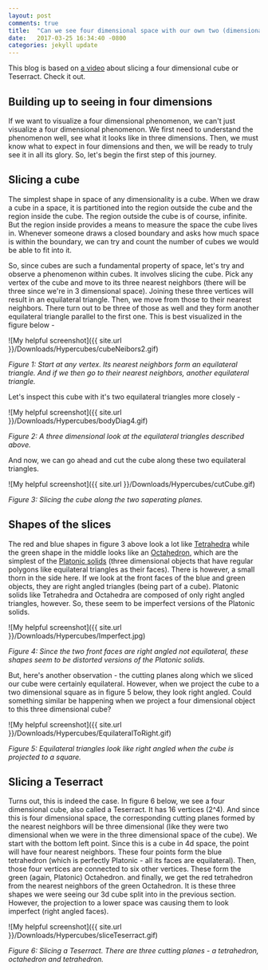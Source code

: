 ```yaml
---
layout: post
comments: true
title:  "Can we see four dimensional space with our own two (dimensional) eyes?"
date:   2017-03-25 16:34:40 -0800
categories: jekyll update
---
```


This blog is based on [a video][cubes] about slicing a four dimensional cube or Teserract. Check it out.


## Building up to seeing in four dimensions
If we want to visualize a four dimensional phenomenon, we can't just visualize a four dimensional phenomenon. We first need to understand the phenomenon well, see what it looks like in three dimensions. Then, we must know what to expect in four dimensions and then, we will be ready to truly see it in all its glory. So, let's begin the first step of this journey.

## Slicing a cube
The simplest shape in space of any dimensionality is a cube. When we draw a cube in a space, it is partitioned into the region outside the cube and the region inside the cube. The region outside the cube is of course, infinite. But the region inside provides a means to measure the space the cube lives in. Whenever someone draws a closed boundary and asks how much space is within the boundary, we can try and count the number of cubes we would be able to fit into it. 

So, since cubes are such a fundamental property of space, let's try and observe a phenomenon within cubes. It involves slicing the cube. Pick any vertex of the cube and move to its three nearest neighbors (there will be three since we're in 3 dimensional space). Joining these three vertices will result in an equilateral triangle. Then, we move from those to their nearest neighbors. There turn out to be three of those as well and they form another equilateral triangle parallel to the first one. This is best visualized in the figure below - 

![My helpful screenshot]({{ site.url }}/Downloads/Hypercubes/cubeNeibors2.gif)

*Figure 1: Start at any vertex. Its nearest neighbors form an equilateral triangle. And if we then go to their nearest neighbors, another equilateral triangle.*

Let's inspect this cube with it's two equilateral triangles more closely - 

![My helpful screenshot]({{ site.url }}/Downloads/Hypercubes/bodyDiag4.gif)

*Figure 2: A three dimensional look at the equilateral triangles described above.*

And now, we can go ahead and cut the cube along these two equilateral triangles.

![My helpful screenshot]({{ site.url }}/Downloads/Hypercubes/cutCube.gif)

*Figure 3: Slicing the cube along the two saperating planes.*

## Shapes of the slices

The red and blue shapes in figure 3 above look a lot like [Tetrahedra][tetrahedron] while the green shape in the middle looks like an [Octahedron][octahedron], which are the simplest of the [Platonic solids][platonic] (three dimensional objects that have regular polygons like equilateral triangles as their faces). There is however, a small thorn in the side here. If we look at the front faces of the blue and green objects, they are right angled triangles (being part of a cube). Platonic solids like Tetrahedra and Octahedra are composed of only right angled triangles, however. So, these seem to be imperfect versions of the Platonic solids.

![My helpful screenshot]({{ site.url }}/Downloads/Hypercubes/Imperfect.jpg)

*Figure 4: Since the two front faces are right angled not equilateral, these shapes seem to be distorted versions of the Platonic solids.*

But, here's another observation - the cutting planes along which we sliced our cube were certainly equilateral. However, when we project the cube to a two dimensional square as in figure 5 below, they look right angled. Could something similar be happening when we project a four dimensional object to this three dimensional cube?

![My helpful screenshot]({{ site.url }}/Downloads/Hypercubes/EquilateralToRight.gif)

*Figure 5: Equilateral triangles look like right angled when the cube is projected to a square.*

## Slicing a Teserract

Turns out, this is indeed the case. In figure 6 below, we see a four dimensional cube, also called a Teserract. It has 16 vertices (2^4). And since this is four dimensional space, the corresponding cutting planes formed by the nearest neighbors will be three dimensional (like they were two dimensional when we were in the three dimensional space of the cube). We start with the bottom left point. Since this is a cube in 4d space, the point will have four nearest neighbors. These four points form the blue tetrahedron (which is perfectly Platonic - all its faces are equilateral). Then, those four vertices are connected to six other vertices. These form the green (again, Platonic) Octahedron. and finally, we get the red tetrahedron from the nearest neighbors of the green Octahedron. It is these three shapes we were seeing our 3d cube split into in the previous section. However, the projection to a lower space was causing them to look imperfect (right angled faces).

![My helpful screenshot]({{ site.url }}/Downloads/Hypercubes/sliceTeserract.gif)

*Figure 6: Slicing a Teserract. There are three cutting planes - a tetrahedron, octahedron and tetrahedron.*



[cubes]: https://www.youtube.com/watch?v=57g6nQGBFcY
[tetrahedron]: https://en.wikipedia.org/wiki/Tetrahedron
[octahedron]: https://en.wikipedia.org/wiki/Octahedron
[platonic]: https://en.wikipedia.org/wiki/Platonic_solid

